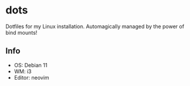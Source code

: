 # dots
Dotfiles for my Linux installation. Automagically managed by the power of bind mounts!

## Info
- OS: Debian 11
- WM: i3
- Editor: neovim

